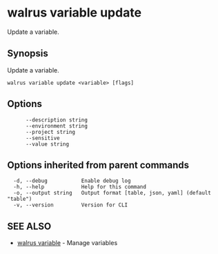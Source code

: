 # walrus variable update

Update a variable.

## Synopsis

Update a variable.

```
walrus variable update <variable> [flags]
```

## Options

```
      --description string   
      --environment string   
      --project string       
      --sensitive            
      --value string         
```

## Options inherited from parent commands

```
  -d, --debug           Enable debug log
  -h, --help            Help for this command
  -o, --output string   Output format [table, json, yaml] (default "table")
  -v, --version         Version for CLI
```

## SEE ALSO

* [walrus variable](walrus_variable)	 - Manage variables


